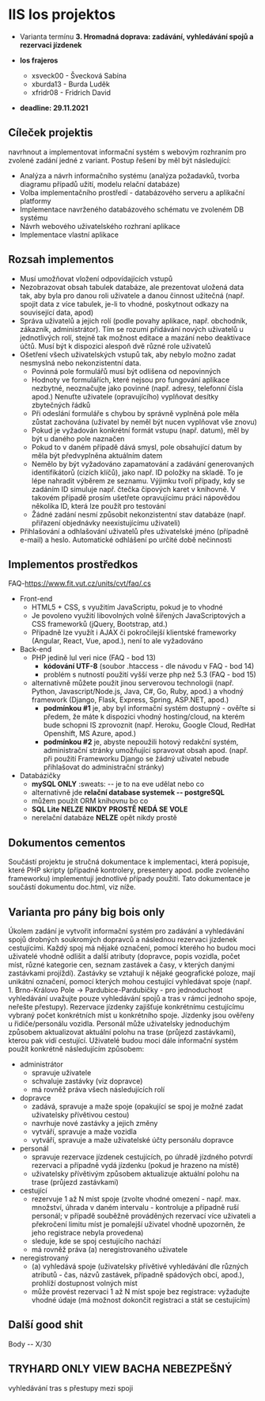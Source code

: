 # IIS los projektos
- Varianta termínu
    **3. Hromadná doprava: zadávání, vyhledávání spojů a rezervaci jízdenek**

- **los frajeros**
    * xsveck00 - Švecková Sabína
    * xburda13 - Burda Luděk
    * xfridr08 - Fridrich David

- **deadline: 29.11.2021**

## Cíleček projektis

navrhnout a implementovat informační systém s webovým rozhraním pro zvolené zadání jedné z variant. Postup řešení by měl být následující:
* Analýza a návrh informačního systému (analýza požadavků, tvorba diagramu případů užití, modelu relační databáze)
* Volba implementačního prostředí - databázového serveru a aplikační platformy
* Implementace navrženého databázového schématu ve zvoleném DB systému
* Návrh webového uživatelského rozhraní aplikace
* Implementace vlastní aplikace

## Rozsah implementos
* Musí umožňovat vložení odpovídajících vstupů
* Nezobrazovat obsah tabulek databáze, ale prezentovat uložená data tak, aby byla pro danou roli uživatele a danou činnost užitečná (např. spojit data z více tabulek, je-li to vhodné, poskytnout odkazy na související data, apod)
* Správa uživatelů a jejich rolí (podle povahy aplikace, např. obchodník, zákazník, administrátor). Tím se rozumí přidávání nových uživatelů u jednotlivých rolí, stejně tak možnost editace a mazání nebo deaktivace účtů. Musí být k dispozici alespoň dvě různé role uživatelů
* Ošetření všech uživatelských vstupů tak, aby nebylo možno zadat nesmyslná nebo nekonzistentní data.
    * Povinná pole formulářů musí být odlišena od nepovinných
    * Hodnoty ve formulářích, které nejsou pro fungování aplikace nezbytné, neoznačujte jako povinné (např. adresy, telefonní čísla apod.) Nenuťte uživatele (opravujícího) vyplňovat desítky zbytečných řádků
    * Při odeslání formuláře s chybou by správně vyplněná pole měla zůstat zachována (uživatel by neměl být nucen vyplňovat vše znovu)
    * Pokud je vyžadován konkrétní formát vstupu (např. datum), měl by být u daného pole naznačen
    * Pokud to v daném případě dává smysl, pole obsahující datum by měla být předvyplněna aktuálním datem
    * Nemělo by být vyžadováno zapamatování a zadávání generovaných identifikátorů (cizích klíčů), jako např. ID položky na skladě. To je lépe nahradit výběrem ze seznamu. Výjimku tvoří případy, kdy se zadáním ID simuluje např. čtečka čipových karet v knihovně. V takovém případě prosím ušetřete opravujícímu práci nápovědou několika ID, která lze použít pro testování
    * Žádné zadání nesmí způsobit nekonzistentní stav databáze (např. přiřazení objednávky neexistujícímu uživateli)
* Přihlašování a odhlašování uživatelů přes uživatelské jméno (případně e-mail) a heslo. Automatické odhlášení po určité době nečinnosti

## Implementos prostředkos
FAQ-<https://www.fit.vut.cz/units/cvt/faq/.cs>
* Front-end
    * HTML5 + CSS, s využitím JavaScriptu, pokud je to vhodné
    * Je povoleno využití libovolných volně šířených JavaScriptových a CSS frameworků (jQuery, Bootstrap, atd.)
    * Případně lze využít i AJAX či pokročilejší klientské frameworky (Angular, React, Vue, apod.), není to ale vyžadováno
* Back-end
    * PHP jedině lul veri nice (FAQ - bod 13)
        * **kódování UTF-8** (soubor .htaccess - dle návodu v FAQ - bod 14)
        * problém s nutností použití vyšší verze php než 5.3 (FAQ - bod 15)
    * alternativně můžete použít jinou serverovou technologii (např. Python, Javascript/Node.js, Java, C#, Go, Ruby, apod.) a vhodný framework (Django, Flask, Express, Spring, ASP.NET, apod.)
        * **podmínkou #1** je, aby byl informační systém dostupný - ověřte si předem, že máte k dispozici vhodný hosting/cloud, na kterém bude schopni IS zprovoznit (např. Heroku, Google Cloud, RedHat Openshift, MS Azure, apod.)
        * **podmínkou #2** je, abyste nepoužili hotový redakční systém, administrační stránky umožňující spravovat obsah apod. (např. při použití Frameworku Django se žádný uživatel nebude přihlašovat do administrační stránky)
* Databázičky
    * **mySQL ONLY** :sweats: -- je to na eve udělat nebo co
    * alternativně jde **relační database systemek -- postgreSQL**
    * můžem použít ORM knihovnu bo co
    * **SQL Lite NELZE NIKDY PROSTĚ NEDÁ SE VOLE**
    * nerelační databáze **NELZE** opět nikdy prostě

## Dokumentos cementos

Součástí projektu je stručná dokumentace k implementaci, která popisuje, které PHP skripty (případně kontrolery, presentery apod. podle zvoleného frameworku) implementují jednotlivé případy použití. Tato dokumentace je součástí dokumentu doc.html, viz níže.

## Varianta pro pány big bois only

Úkolem zadání je vytvořit informační systém pro zadávání a vyhledávání spojů drobných soukromých dopravců a následnou rezervaci jízdenek cestujícími. Každý spoj má nějaké označení, pomocí kterého ho budou moci uživatelé vhodně odlišit a další atributy (dopravce, popis vozidla, počet míst, různé kategorie cen, seznam zastávek a časy, v kterých danými zastávkami projíždí). Zastávky se vztahují k nějaké geografické poloze, mají unikátní označení, pomocí kterých mohou cestující vyhledávat spoje (např. 1. Brno-Královo Pole -> Pardubice-Pardubičky - pro jednoduchost vyhledávání uvažujte pouze vyhledávání spojů a tras v rámci jednoho spoje, neřešte přestupy). Rezervace jízdenky zajišťuje konkrétnímu cestujícímu vybraný počet konkrétních míst u konkrétního spoje. Jízdenky jsou ověřeny u řidiče/personálu vozidla. Personál může uživatelsky jednoduchým způsobem aktualizovat aktuální polohu na trase (průjezd zastávkami), kterou pak vidí cestující. Uživatelé budou moci dále informační systém použít konkrétně následujícím způsobem:

* administrátor
    * spravuje uživatele
    * schvaluje zastávky (viz dopravce)
    * má rovněž práva všech následujících rolí
* dopravce
    * zadává, spravuje a maže spoje (opakující se spoj je možné zadat uživatelsky přívětivou cestou)
    * navrhuje nové zastávky a jejich změny
    * vytváří, spravuje a maže vozidla
    * vytváří, spravuje a maže uživatelské účty personálu dopravce
* personál
    * spravuje rezervace jízdenek cestujících, po úhradě jízdného potvrdí rezervaci a případně vydá jízdenku (pokud je hrazeno na místě)
    * uživatelsky přívětivým způsobem aktualizuje aktuální polohu na trase (průjezd zastávkami)
* cestující
    * rezervuje 1 až N míst spoje (zvolte vhodné omezení - např. max. množství, úhrada v daném intervalu - kontroluje a případně ruší personál; v případě souběžně prováděných rezervací více uživateli a překročení limitu míst je pomalejší uživatel vhodně upozorněn, že jeho registrace nebyla provedena)
    * sleduje, kde se spoj cestujícího nachází
    * má rovněž práva (a) neregistrovaného uživatele 
* neregistrovaný
    * (a) vyhledává spoje (uživatelsky přívětivé vyhledávání dle různých atributů - čas, názvů zastávek, případně spádových obcí, apod.), prohlíží dostupnost volných míst
    * může provést rezervaci 1 až N míst spoje bez registrace: vyžadujte vhodné údaje (má možnost dokončit registraci a stát se cestujícím)

## Další good shit
Body -- X/30 

## TRYHARD ONLY VIEW BACHA NEBEZPEŠNÝ
vyhledávání tras s přestupy mezi spoji
    
